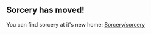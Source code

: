 ## Sorcery has moved!

You can find sorcery at it's new home: [Sorcery/sorcery](https://github.com/Sorcery/sorcery)
